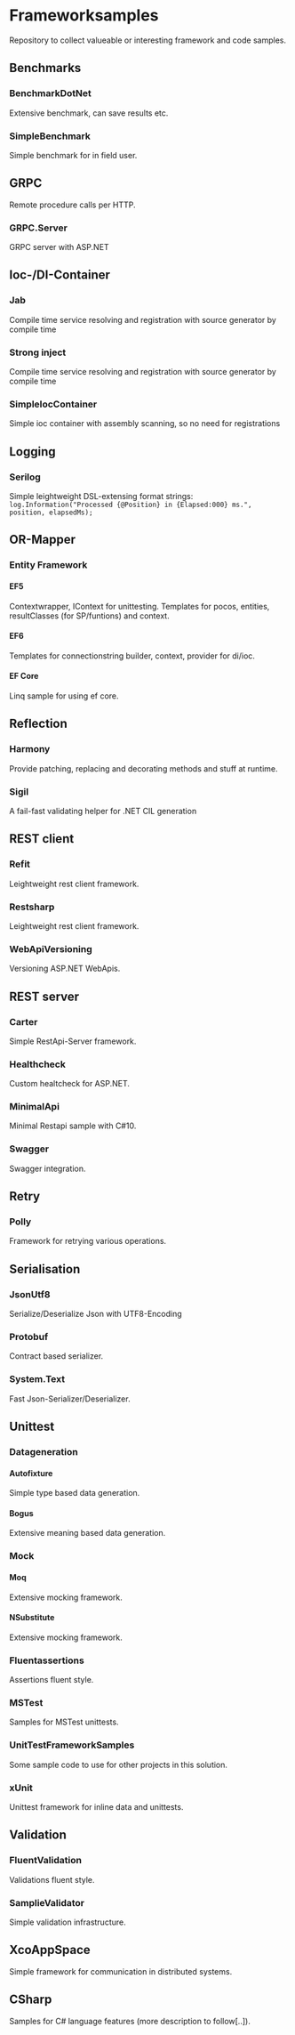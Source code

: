 # Frameworksamples
Repository to collect valueable or interesting framework and code samples.
## Benchmarks

### BenchmarkDotNet
Extensive benchmark, can save results etc.

### SimpleBenchmark
Simple benchmark for in field user.

## GRPC
Remote procedure calls per HTTP.

### GRPC.Server
GRPC server with ASP.NET

## Ioc-/DI-Container

### Jab
Compile time service resolving and registration with source generator by compile time 

### Strong inject
Compile time service resolving and registration with source generator by compile time

### SimpleIocContainer
Simple ioc container with assembly scanning, so no need for registrations

## Logging

### Serilog
Simple leightweight DSL-extensing format strings:
`log.Information("Processed {@Position} in {Elapsed:000} ms.", position, elapsedMs);`

## OR-Mapper

### Entity Framework

#### EF5
Contextwrapper, IContext for unittesting.
Templates for pocos, entities, resultClasses (for SP/funtions) and context.

#### EF6
Templates for connectionstring builder, context, provider for di/ioc.

#### EF Core
Linq sample for using ef core.

## Reflection

### Harmony
Provide patching, replacing and decorating methods and stuff at runtime.

### Sigil
A fail-fast validating helper for .NET CIL generation

## REST client

### Refit
Leightweight rest client framework.

### Restsharp
Leightweight rest client framework.

### WebApiVersioning
Versioning ASP.NET WebApis.

## REST server

### Carter
Simple RestApi-Server framework.

### Healthcheck
Custom healtcheck for ASP.NET.

### MinimalApi
Minimal Restapi sample with C#10.

### Swagger
Swagger integration.

## Retry

### Polly
Framework for retrying various operations.

## Serialisation

### JsonUtf8
Serialize/Deserialize Json with UTF8-Encoding

### Protobuf
 Contract based serializer. 

### System.Text
Fast Json-Serializer/Deserializer.

## Unittest

### Datageneration

#### Autofixture
Simple type based data generation.

#### Bogus
Extensive meaning based data generation.

### Mock

#### Moq
Extensive mocking framework.

#### NSubstitute
Extensive mocking framework.

### Fluentassertions
Assertions fluent style.

### MSTest
Samples for MSTest unittests.

### UnitTestFrameworkSamples
Some sample code to use for other projects in this solution.

### xUnit
Unittest framework for inline data and unittests.

## Validation

### FluentValidation
Validations fluent style.

### SamplieValidator
Simple validation infrastructure.

## XcoAppSpace
Simple framework for communication in distributed systems.

## CSharp
Samples for C# language features (more description to follow[..]).










